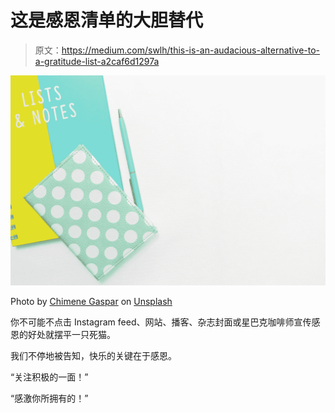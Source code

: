 # 这是感恩清单的大胆替代

> 原文：<https://medium.com/swlh/this-is-an-audacious-alternative-to-a-gratitude-list-a2caf6d1297a>

![](img/a20df0b1b0c78c66d18c3082b0f756df.png)

Photo by [Chimene Gaspar](https://unsplash.com/@chigraph?utm_source=medium&utm_medium=referral) on [Unsplash](https://unsplash.com?utm_source=medium&utm_medium=referral)

你不可能不点击 Instagram feed、网站、播客、杂志封面或星巴克咖啡师宣传感恩的好处就摆平一只死猫。

我们不停地被告知，快乐的关键在于感恩。

“关注积极的一面！”

“感激你所拥有的！”